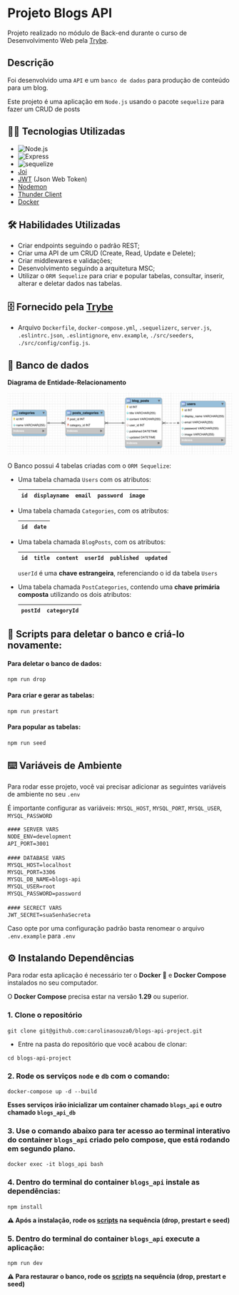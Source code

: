 # Projeto Blogs API

Projeto realizado no módulo de Back-end durante o curso de Desenvolvimento Web pela [Trybe](https://www.betrybe.com/).

## Descrição

Foi desenvolvido uma `API` e um `banco de dados` para produção de conteúdo para um blog.

Este projeto é uma aplicação em `Node.js` usando o pacote `sequelize` para fazer um CRUD de posts

## 👩‍💻 Tecnologias Utilizadas

- ![Node.js](https://img.shields.io/badge/Node.js-43853D?style=for-the-badge&logo=node.js&logoColor=white)
- ![Express](https://img.shields.io/badge/Express.js-404D59?style=for-the-badge)
- ![sequelize](https://img.shields.io/badge/sequelize-323330?style=for-the-badge&logo=sequelize&logoColor=blue)
- [Joi](https://joi.dev/api/?v=17.6.0)
- [JWT](https://jwt.io/) (Json Web Token)
- [Nodemon](https://www.npmjs.com/package/nodemon)
- [Thunder Client](https://www.thunderclient.com/)
- [Docker](https://www.docker.com/)

## 🛠️ Habilidades Utilizadas

- Criar endpoints seguindo o padrão REST;
- Criar uma API de um CRUD (Create, Read, Update e Delete);
- Criar middlewares e validações;
- Desenvolvimento seguindo a arquitetura MSC;
- Utilizar o `ORM Sequelize` para criar e popular tabelas, consultar, inserir, alterar e deletar dados nas tabelas.

## 🗄️ Fornecido pela [Trybe](https://www.betrybe.com/)

- Arquivo `Dockerfile`, `docker-compose.yml`, `.sequelizerc`, `server.js`, `.eslintrc.json`, `.eslintignore`, `env.example`, `./src/seeders`, `./src/config/config.js`.

## 🎲 Banco de dados

**Diagrama de Entidade-Relacionamento**

![DER](./src/der.png)

O Banco possui 4 tabelas criadas com o `ORM Sequelize`:

- Uma tabela chamada `Users` com os atributos:

  | `id` | `displayname` | `email` | `password` | `image` |
  | ---- | ------------- | ------- | ---------- | ------- |

- Uma tabela chamada `Categories`, com os atributos:

  | `id` | `date` |
  | ---- | ------ |

- Uma tabela chamada `BlogPosts`, com os atributos:

  | `id` | `title` | `content` | `userId` | `published` | `updated` |
  | ---- | ------- | --------- | -------- | ----------- | --------- |

  `userId` é uma **chave estrangeira**, referenciando o id da tabela `Users`

- Uma tabela chamada `PostCategories`, contendo uma **chave primária composta** utilizando os dois atributos:

  | `postId` | `categoryId` |
  | -------- | ------------ |

<a id="section"></a>

## 📝 Scripts para deletar o banco e criá-lo novamente:

#### Para deletar o banco de dados:

```
npm run drop
```

#### Para criar e gerar as tabelas:

```
npm run prestart
```

#### Para popular as tabelas:

```
npm run seed
```

## ⌨️ Variáveis de Ambiente

Para rodar esse projeto, você vai precisar adicionar as seguintes variáveis de ambiente no seu `.env`

É importante configurar as variáveis: `MYSQL_HOST`, `MYSQL_PORT`, `MYSQL_USER`, `MYSQL_PASSWORD`

```
#### SERVER VARS
NODE_ENV=development
API_PORT=3001

#### DATABASE VARS
MYSQL_HOST=localhost
MYSQL_PORT=3306
MYSQL_DB_NAME=blogs-api
MYSQL_USER=root
MYSQL_PASSWORD=password

#### SECRECT VARS
JWT_SECRET=suaSenhaSecreta
```

Caso opte por uma configuração padrão basta renomear o arquivo `.env.example` para `.env`

## ⚙️ Instalando Dependências

Para rodar esta aplicação é necessário ter o **Docker** 🐳 e **Docker Compose** instalados no seu computador.

O **Docker Compose** precisa estar na versão **1.29** ou superior.

### 1. Clone o repositório

```
git clone git@github.com:carolinasouza0/blogs-api-project.git
```

- Entre na pasta do repositório que você acabou de clonar:

```
cd blogs-api-project
```

### 2. Rode os serviços `node` e `db` com o comando:

```
docker-compose up -d --build
```

**Esses serviços irão inicializar um container chamado `blogs_api` e outro chamado `blogs_api_db`**

### 3. Use o comando abaixo para ter acesso ao terminal interativo do container `blogs_api` criado pelo compose, que está rodando em segundo plano.

```
docker exec -it blogs_api bash
```

### 4. Dentro do terminal do container `blogs_api` instale as dependências:

```
npm install
```

**⚠️ Após a instalação, rode os [scripts](#section) na sequência (drop, prestart e seed)**

### 5. Dentro do terminal do container `blogs_api` execute a aplicação:

```
npm run dev
```

**⚠️ Para restaurar o banco, rode os [scripts](#section) na sequência (drop, prestart e seed)**

